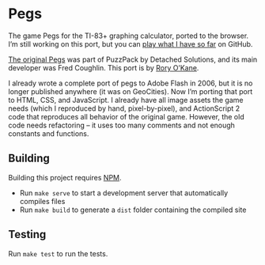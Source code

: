 # Pegs

The game Pegs for the TI-83+ graphing calculator, ported to the browser. I’m still working on this port, but you can [play what I have so far](https://roryokane.github.io/pegs-js/) on GitHub.

[The original Pegs](http://www.detachedsolutions.com/puzzpack/pegs.php) was part of PuzzPack by Detached Solutions, and its main developer was Fred Coughlin. This port is by [Rory O’Kane](http://roryokane.com/).

I already wrote a complete port of pegs to Adobe Flash in 2006, but it is no longer published anywhere (it was on GeoCities). Now I’m porting that port to HTML, CSS, and JavaScript. I already have all image assets the game needs (which I reproduced by hand, pixel-by-pixel), and ActionScript 2 code that reproduces all behavior of the original game. However, the old code needs refactoring – it uses too many comments and not enough constants and functions.

## Building

Building this project requires [NPM](https://www.npmjs.com/).

* Run `make serve` to start a development server that automatically compiles files
* Run `make build` to generate a `dist` folder containing the compiled site

## Testing

Run `make test` to run the tests.
